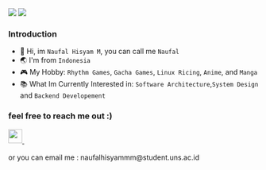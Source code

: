 


<img src="https://user-images.githubusercontent.com/73097560/115834477-dbab4500-a447-11eb-908a-139a6edaec5c.gif">

<img src="https://user-images.githubusercontent.com/73097560/115834477-dbab4500-a447-11eb-908a-139a6edaec5c.gif">
<br>

### Introduction 
- 👋 Hi, im `Naufal Hisyam M`, you can call me `Naufal`  
- 🌏 I'm from `Indonesia`
- 🎮 My Hobby: `Rhythm Games`, `Gacha Games`, `Linux Ricing`, `Anime`, and `Manga`
- 📚 What Im Currently Interested in: `Software Architecture`,`System Design` and `Backend Developement`


### feel free to reach me out :)
<a href="https://www.linkedin.com/in/naufal-h-457774294/" align="center">
  <img height="28" src="https://upload.wikimedia.org/wikipedia/commons/8/81/LinkedIn_icon.svg">
</a>&nbsp;
<br>
<br>
or you can email me : naufalhisyammm@student.uns.ac.id


<br>
<br>

